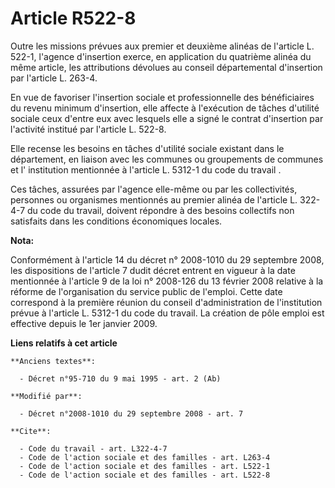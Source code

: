 # Article R522-8

Outre les missions prévues aux premier et deuxième alinéas de l'article L. 522-1, l'agence d'insertion exerce, en application
du quatrième alinéa du même article, les attributions dévolues au conseil départemental d'insertion par l'article L. 263-4. 

En vue de favoriser l'insertion sociale et professionnelle des bénéficiaires du revenu minimum d'insertion, elle affecte à
l'exécution de tâches d'utilité sociale ceux d'entre eux avec lesquels elle a signé le contrat d'insertion par l'activité
institué par l'article L. 522-8. 

Elle recense les besoins en tâches d'utilité sociale existant dans le département, en liaison avec les communes ou
groupements de communes et l'     institution mentionnée à l'article L. 5312-1 du code du travail . 

Ces tâches, assurées par l'agence elle-même ou par les collectivités, personnes ou organismes mentionnés au premier alinéa de
l'article L. 322-4-7 du code du travail, doivent répondre à des besoins collectifs non satisfaits dans les conditions
économiques locales.

**Nota:**

Conformément à l'article 14 du décret n° 2008-1010 du 29 septembre 2008, les dispositions de l'article 7 dudit décret entrent
en vigueur à la date mentionnée à l'article 9 de la loi n° 2008-126 du 13 février 2008 relative à la réforme de
l'organisation du service public de l'emploi. Cette date correspond à la première réunion du conseil d'administration de
l'institution prévue à l'article L. 5312-1 du code du travail. La création de pôle emploi est effective depuis le 1er janvier
2009.

**Liens relatifs à cet article**

	**Anciens textes**:

	  - Décret n°95-710 du 9 mai 1995 - art. 2 (Ab)

	**Modifié par**:

	  - Décret n°2008-1010 du 29 septembre 2008 - art. 7

	**Cite**:

	  - Code du travail - art. L322-4-7
	  - Code de l'action sociale et des familles - art. L263-4
	  - Code de l'action sociale et des familles - art. L522-1
	  - Code de l'action sociale et des familles - art. L522-8

